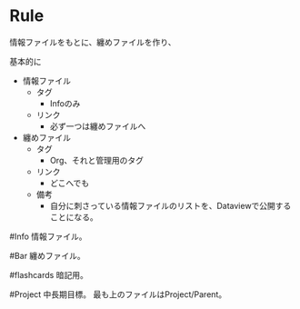 # Rule
情報ファイルをもとに、纏めファイルを作り、

基本的に

- 情報ファイル
	- タグ
		- Infoのみ
	- リンク
		- 必ず一つは纏めファイルへ
- 纏めファイル
	- タグ
		- Org、それと管理用のタグ
	- リンク
		- どこへでも
	- 備考
		- 自分に刺さっている情報ファイルのリストを、Dataviewで公開することになる。



#Info
情報ファイル。

#Bar
纏めファイル。

#flashcards
暗記用。

#Project
中長期目標。
最も上のファイルはProject/Parent。